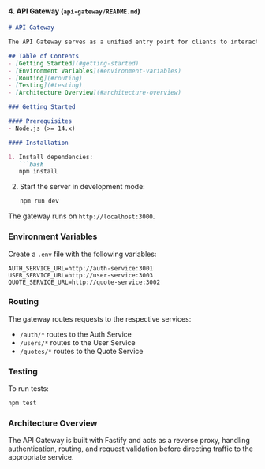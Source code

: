 #### 4. **API Gateway (`api-gateway/README.md`)**

```markdown
# API Gateway

The API Gateway serves as a unified entry point for clients to interact with various microservices.

## Table of Contents
- [Getting Started](#getting-started)
- [Environment Variables](#environment-variables)
- [Routing](#routing)
- [Testing](#testing)
- [Architecture Overview](#architecture-overview)

### Getting Started

#### Prerequisites
- Node.js (>= 14.x)

#### Installation

1. Install dependencies:
   ```bash
   npm install
````

2. Start the server in development mode:
   ```bash
   npm run dev
   ```

The gateway runs on `http://localhost:3000`.

### Environment Variables

Create a `.env` file with the following variables:

```plaintext
AUTH_SERVICE_URL=http://auth-service:3001
USER_SERVICE_URL=http://user-service:3003
QUOTE_SERVICE_URL=http://quote-service:3002
```

### Routing

The gateway routes requests to the respective services:

- `/auth/*` routes to the Auth Service
- `/users/*` routes to the User Service
- `/quotes/*` routes to the Quote Service

### Testing

To run tests:

```bash
npm test
```

### Architecture Overview

The API Gateway is built with Fastify and acts as a reverse proxy, handling authentication, routing, and request validation before directing traffic to the appropriate service.
